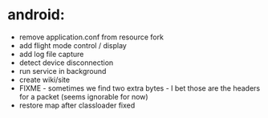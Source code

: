 # android:
* remove application.conf from resource fork
* add flight mode control / display
* add log file capture 
* detect device disconnection
* run service in background
* create wiki/site
* FIXME - sometimes we find two extra bytes - I bet those are the headers for a packet (seems ignorable for now)
* restore map after classloader fixed


